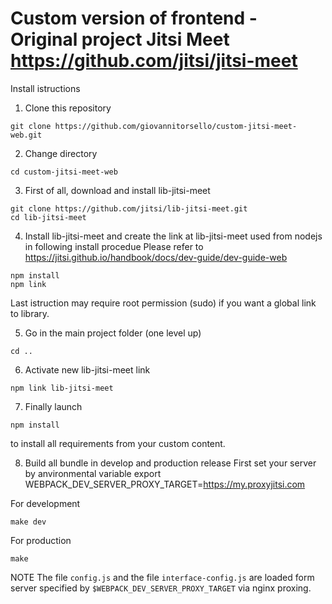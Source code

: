 # Custom version of frontend - Original project Jitsi Meet https://github.com/jitsi/jitsi-meet

Install istructions

1) Clone this repository
```
git clone https://github.com/giovannitorsello/custom-jitsi-meet-web.git
```
2) Change directory
```
cd custom-jitsi-meet-web
```

3) First of all, download and install lib-jitsi-meet
```
git clone https://github.com/jitsi/lib-jitsi-meet.git
cd lib-jitsi-meet
```

4) Install lib-jitsi-meet and create the link at lib-jitsi-meet used from nodejs in following install procedue
Please refer to  https://jitsi.github.io/handbook/docs/dev-guide/dev-guide-web
```
npm install
npm link
```
Last istruction may require root permission (sudo) if you want a global link to library.

5) Go in the main project folder (one level up)
```
cd ..
```

6) Activate new lib-jitsi-meet link
```
npm link lib-jitsi-meet
```

7) Finally launch 
```
npm install
```
to install all requirements from your custom content.

8) Build all bundle in develop and production release
First set your server by anvironmental variable
export WEBPACK_DEV_SERVER_PROXY_TARGET=https://my.proxyjitsi.com


For development
```
make dev 
```

For production
```
make
```

NOTE
The file `config.js` and the file `interface-config.js` are loaded form server specified by `$WEBPACK_DEV_SERVER_PROXY_TARGET`
via nginx proxing.



